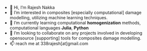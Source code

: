 - 👋 Hi, I’m Rajesh Nakka
- 👀 I’m interested in composites [especially computational] damage modelling, utilizing machine learning techniques.
- 🌱 I’m currently learning computational **homogenization** methods, computational languages **Julia**, **Python**
- 💞️ I’m looking to collaborate on any projects involved in developing opensource [supporting] tools for composites damage modelling.
- 📫 reach me at 338rajesh[at]gmail.com

<!---
338rajesh/338rajesh is a ✨ special ✨ repository because its `README.md` (this file) appears on your GitHub profile.
You can click the Preview link to take a look at your changes.
--->
